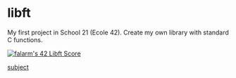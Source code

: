 # libft
My first project in School 21 (Ecole 42). Create my own library with standard C functions.

[![falarm's 42 Libft Score](https://badge42.vercel.app/api/v2/cl23rylyn001609lbgc4t4lzn/project/2364881)](https://github.com/JaeSeoKim/badge42)

[subject](https://github.com/Fuse23/libft/blob/main/en.subject.pdf)
